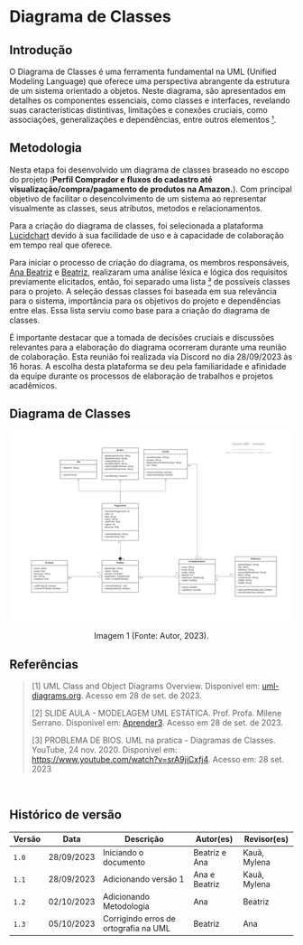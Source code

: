 # Diagrama de Classes

## Introdução

O Diagrama de Classes é uma ferramenta fundamental na UML (Unified Modeling Language) que oferece uma perspectiva 
abrangente da estrutura de um sistema orientado a objetos. Neste diagrama, são apresentados em detalhes os componentes 
essenciais, como classes e interfaces, revelando suas características distintivas, limitações e conexões cruciais, como 
associações, generalizações e dependências, entre outros elementos [¹](#ancora1).

## Metodologia

Nesta etapa foi desenvolvido um diagrama de classes braseado no escopo do projeto (**Perfil Comprador e 
fluxos do cadastro até visualização/compra/pagamento de produtos na Amazon.**). Com principal objetivo de
facilitar o desencolvimento de um sistema ao representar visualmente as classes, seus atributos, metodos e
relacionamentos.

Para a criação do diagrama de classes, foi selecionada a plataforma [Lucidchart](https://www.lucidchart.com/) devido à 
sua facilidade de uso e à capacidade de colaboração em tempo real que oferece.  

Para iniciar o processo de criação do diagrama, os membros responsáveis, [Ana Beatriz](https://github.com/ananorberto) e
[Beatriz](https://github.com/Beatrizvn), realizaram uma análise léxica e lógica dos requisitos previamente 
elicitados, então, foi separado uma lista [³](#ancora3) de possíveis classes para o projeto. A seleção dessas classes foi baseada em 
sua relevância para o sistema, importância para os objetivos do projeto e dependências entre elas. Essa lista serviu 
como base para a criação do diagrama de classes.

É importante destacar que a tomada de decisões cruciais e discussões relevantes para a elaboração do diagrama ocorreram 
durante uma reunião de colaboração. Esta reunião foi realizada via Discord no dia 28/09/2023 às 16 horas. A escolha 
desta plataforma se deu pela familiaridade e afinidade da equipe durante os processos de elaboração de trabalhos e 
projetos acadêmicos.

## Diagrama de Classes

<center>
    <img src="Classe UML_V2.png"/>
    <p> Imagem 1 (Fonte: Autor, 2023).</a></p> 
</center>


## Referências

> [1] UML Class and Object Diagrams Overview. Disponivel em: [uml-diagrams.org](https://www.uml-diagrams.org/class-diagrams-overview.html). Acesso em 28 de set. de 2023.
>
> [2] SLIDE AULA - MODELAGEM UML ESTÁTICA. Prof. Profa. Milene Serrano. Disponivel em: [Aprender3](https://aprender3.unb.br/pluginfile.php/2649429/mod_label/intro/Arquitetura%20e%20Desenho%20de%20Software%20-%20Aula%20Modelagem%20UML%20Est%C3%A1tica%20-%20Profa.%20Milene.pdf). Acesso em 28 de set. de 2023.
>
> [3] PROBLEMA DE BIOS. UML na pratica - Diagramas de Classes. YouTube, 24 nov. 2020. Disponível em: <https://www.youtube.com/watch?v=srA9jiCxfj4>. Acesso em:  28 set. 2023
>
‌

## Histórico de versão

| Versão | Data       | Descrição                        | Autor(es)     |  Revisor(es) |
| ------ | ---------- | -------------------------------- | ------------- | ------------ |
| `1.0`  | 28/09/2023 | Iniciando o documento            | Beatriz e Ana | Kauã, Mylena |
| `1.1`  | 28/09/2023 | Adicionando versão 1             | Ana e Beatriz | Kauã, Mylena |
| `1.2`  | 02/10/2023 | Adicionando Metodologia          | Ana           | Beatriz      |
| `1.3`  | 05/10/2023 | Corrigindo erros de ortografia na UML          | Beatriz           | Ana      |



